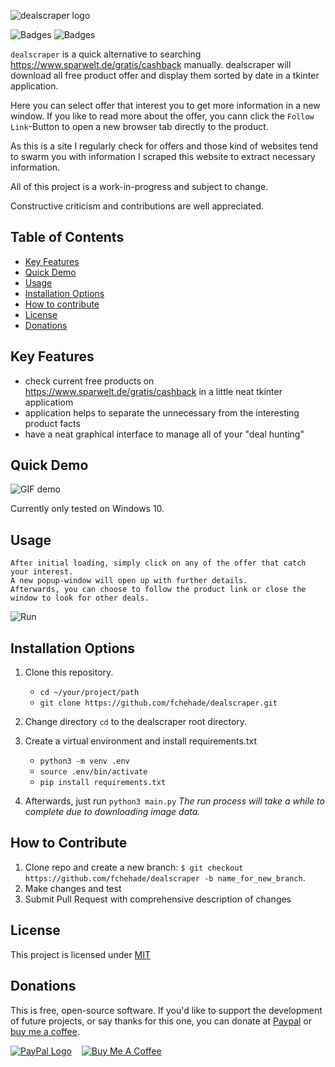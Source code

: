 ![dealscraper logo](img/logo.png)

![Badges](https://img.shields.io/github/repo-size/fchehade/acnhanimaltracker?label=Repo%20Size) ![Badges](https://img.shields.io/github/license/fchehade/acnhanimaltracker)

`dealscraper` is a quick alternative to searching https://www.sparwelt.de/gratis/cashback manually. dealscraper will download all free product offer and display them sorted by date in a tkinter application.

Here you can select offer that interest you to get more information in a new window. If you like to read more about the offer, you cann click the `Follow Link`-Button to open a new browser tab directly to the product.

As this is a site I regularly check for offers and those kind of websites tend to swarm you with information I scraped this website to extract necessary information.

All of this project is a work-in-progress and subject to change.

Constructive criticism and contributions are well appreciated.

**Table of Contents**
---
+ [Key Features](#key-features)
+ [Quick Demo](#quick-demo)
+ [Usage](#usage)
+ [Installation Options](#installation-options)
+ [How to contribute](#how-to-contribute)
+ [License](#license)
+ [Donations](#donations)

**Key Features**
---
+ check current free products on https://www.sparwelt.de/gratis/cashback in a little neat tkinter applicatiom
+ application helps to separate the unnecessary from the interesting product facts
+ have a neat graphical interface to manage all of your "deal hunting"

**Quick Demo**
---
![GIF demo](img/demo.gif)

Currently only tested on Windows 10.

**Usage**
---

```
After initial loading, simply click on any of the offer that catch your interest.
A new popup-window will open up with further details.
Afterwards, you can choose to follow the product link or close the window to look for other deals.
```

![Run](img/example.png)

**Installation Options**
---

1. Clone this repository.
    + `cd ~/your/project/path`
    + `git clone https://github.com/fchehade/dealscraper.git`

2. Change directory `cd` to the dealscraper root directory.
3. Create a virtual environment and install requirements.txt
    + `python3 -m venv .env`
    + `source .env/bin/activate`
    + `pip install requirements.txt`
4. Afterwards, just run `python3 main.py` <i>The run process will take a while to complete due to downloading image data.</i>

**How to Contribute**
---

1. Clone repo and create a new branch: `$ git checkout https://github.com/fchehade/dealscraper -b name_for_new_branch`.
2. Make changes and test
3. Submit Pull Request with comprehensive description of changes

**License**
---
This project is licensed under [MIT](LICENSE)

**Donations**
---

This is free, open-source software. If you'd like to support the development of future projects, or say thanks for this one, you can donate at [Paypal](https://www.paypal.me/decalift) or [buy me a coffee](https://www.buymeacoffee.com/decalift).

<a href="https://www.paypal.me/decalift"><img src="https://www.paypalobjects.com/webstatic/de_DE/i/de-pp-logo-200px.png" alt="PayPal Logo"></a>&nbsp; &nbsp; <a href="https://www.buymeacoffee.com/decalift" target="_blank"><img src="https://www.buymeacoffee.com/assets/img/guidelines/download-assets-sm-2.svg" alt="Buy Me A Coffee"/></a>